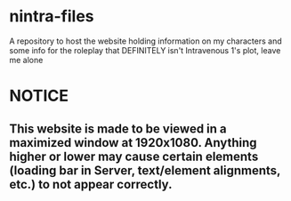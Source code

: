 # nintra-files
A repository to host the website holding information on my characters and some info for the roleplay that DEFINITELY isn't Intravenous 1's plot, leave me alone

# NOTICE
## This website is made to be viewed in a maximized window at 1920x1080. Anything higher or lower may cause certain elements (loading bar in Server, text/element alignments, etc.) to not appear correctly.
